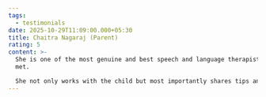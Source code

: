```yaml
---
tags:
  - testimonials
date: 2025-10-29T11:09:00.000+05:30
title: Chaitra Nagaraj (Parent)
rating: 5
content: >-
  She is one of the most genuine and best speech and language therapist I have
  met.

  She not only works with the child but most importantly shares tips and techniques what parents should do to support their child.. I would recommend hima Mam 100 percent ☺
---
```

